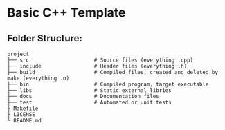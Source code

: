 # Basic C++ Template 

## Folder Structure:

    project
    ├── src                     # Source files (everything .cpp)
    ├── include                 # Header files (everything .h)
    ├── build                   # Compiled files, created and deleted by make (everything .o)
    ├── bin                     # Compiled program, target executable
    ├── libs                    # Static external libries
    ├── docs                    # Documentation files
    ├── test                    # Automated or unit tests 
    ├ Makefile
    ├ LICENSE
    └ README.md
